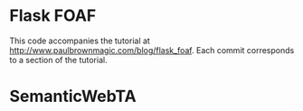 # Flask FOAF

This code accompanies the tutorial at
<http://www.paulbrownmagic.com/blog/flask_foaf>. Each commit corresponds
to a section of the tutorial.

# SemanticWebTA
